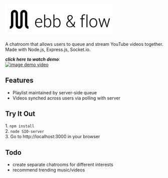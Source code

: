 ![alt ebb-and-flow](https://github.com/cidouchi/ebb-and-flow/blob/master/public/images/brand.png)
---
A chatroom that allows users to queue and stream YouTube videos together. <br/>
Made with Node.js, Express.js, Socket.io.

***click here to watch demo***: <br/>
[![image demo video](https://thumbs.gfycat.com/GlaringRawAphid-size_restricted.gif)](https://www.youtube.com/watch?v=SHUx-poh2LI)

__Features__
---
* Playlist maintained by server-side queue
* Videos synched across users via polling with server

__Try It Out__
--- 
1.&nbsp;```npm install ``` <br/>
2.&nbsp;```node SIO-server``` <br/>
3.&nbsp;Go to http://localhost:3000 in your browser <br/>

__Todo__
---
* create separate chatrooms for different interests
* recommend trending music/videos